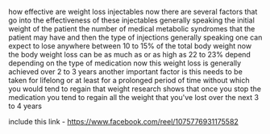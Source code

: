 how effective are weight loss injectables now there are several factors that go into the effectiveness of these injectables generally speaking the initial weight of the patient the number of medical metabolic syndromes that the patient may have and then the type of injections generally speaking one can expect to lose anywhere between 10 to 15% of the total body weight now the body weight loss can be as much as or as high as 22 to 23% depend depending on the type of medication now this weight loss is generally achieved over 2 to 3 years another important factor is this needs to be taken for lifelong or at least for a prolonged period of time without which you would tend to regain that weight research shows that once you stop the medication you tend to regain all the weight that you've lost over the next 3 to 4 years

include this link - https://www.facebook.com/reel/1075776931175582